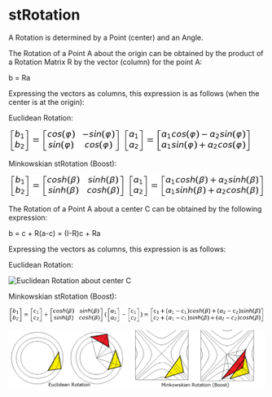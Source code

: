 # stRotation

A Rotation is determined by a Point (center) and an Angle.

The Rotation of a Point A about the origin can be obtained by the product of a Rotation Matrix R by the vector (column) for the point A:

b = Ra

Expressing the vectors as columns, this expression is as follows (when the center is at the origin):

Euclidean Rotation:

![Euclidean Rotation about Origin](https://github.com/probaxeoxebra/probaMinkoski/blob/master/Explicacions/Formulas/EuclidRotation_Matrix.jpg "b is the vector column for the rotation of point A about the origin and an Angle φ")

Minkowskian stRotation (Boost):

![Minkowskian stRotation about Origin](https://github.com/probaxeoxebra/probaMinkoski/blob/master/Explicacions/Formulas/MinkRotation_Matrix.jpg "b is the vector column for the stRotation (Boost) of point A about the origin and an stAngle β")


The Rotation of a Point A about a center C can be obtained by the following expression:

b = c + R(a-c) = (I-R)c + Ra

Expressing the vectors as columns, this expression is as follows:

Euclidean Rotation:

![Euclidean Rotation about center C](https://github.com/probaxeoxebra/probaMinkoski/blob/master/Explicacions/Formulas/EuclidRotation_Matrix_Center.jpg "b is the vector column for the rotation of point A about the origin and an Angle φ")

Minkowskian stRotation (Boost):

![Minkowskian stRotation about center C](https://github.com/probaxeoxebra/probaMinkoski/blob/master/Explicacions/Formulas/MinkRotation_Matrix_Center.jpg "b is the vector column for the stRotation (Boost) of point A about the origin and an stAngle β")



![stRotation](https://github.com/probaxeoxebra/probaMinkoski/blob/master/Explicacions/Images/Rotation_EuclMink.png)
